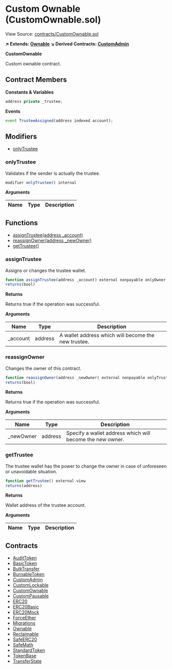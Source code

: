 # Custom Ownable (CustomOwnable.sol)

View Source: [contracts/CustomOwnable.sol](../contracts/CustomOwnable.sol)

**↗ Extends: [Ownable](Ownable.md)**
**↘ Derived Contracts: [CustomAdmin](CustomAdmin.md)**

**CustomOwnable**

Custom ownable contract.

## Contract Members
**Constants & Variables**

```js
address private _trustee;

```

**Events**

```js
event TrusteeAssigned(address indexed account);
```

## Modifiers

- [onlyTrustee](#onlytrustee)

### onlyTrustee

Validates if the sender is actually the trustee.

```js
modifier onlyTrustee() internal
```

**Arguments**

| Name        | Type           | Description  |
| ------------- |------------- | -----|

## Functions

- [assignTrustee(address _account)](#assigntrustee)
- [reassignOwner(address _newOwner)](#reassignowner)
- [getTrustee()](#gettrustee)

### assignTrustee

Assigns or changes the trustee wallet.

```js
function assignTrustee(address _account) external nonpayable onlyOwner 
returns(bool)
```

**Returns**

Returns true if the operation was successful.

**Arguments**

| Name        | Type           | Description  |
| ------------- |------------- | -----|
| _account | address | A wallet address which will become the new trustee. | 

### reassignOwner

Changes the owner of this contract.

```js
function reassignOwner(address _newOwner) external nonpayable onlyTrustee 
returns(bool)
```

**Returns**

Returns true if the operation was successful.

**Arguments**

| Name        | Type           | Description  |
| ------------- |------------- | -----|
| _newOwner | address | Specify a wallet address which will become the new owner. | 

### getTrustee

The trustee wallet has the power to change the owner in case of unforeseen or unavoidable situation.

```js
function getTrustee() external view
returns(address)
```

**Returns**

Wallet address of the trustee account.

**Arguments**

| Name        | Type           | Description  |
| ------------- |------------- | -----|

## Contracts

* [AuditToken](AuditToken.md)
* [BasicToken](BasicToken.md)
* [BulkTransfer](BulkTransfer.md)
* [BurnableToken](BurnableToken.md)
* [CustomAdmin](CustomAdmin.md)
* [CustomLockable](CustomLockable.md)
* [CustomOwnable](CustomOwnable.md)
* [CustomPausable](CustomPausable.md)
* [ERC20](ERC20.md)
* [ERC20Basic](ERC20Basic.md)
* [ERC20Mock](ERC20Mock.md)
* [ForceEther](ForceEther.md)
* [Migrations](Migrations.md)
* [Ownable](Ownable.md)
* [Reclaimable](Reclaimable.md)
* [SafeERC20](SafeERC20.md)
* [SafeMath](SafeMath.md)
* [StandardToken](StandardToken.md)
* [TokenBase](TokenBase.md)
* [TransferState](TransferState.md)
